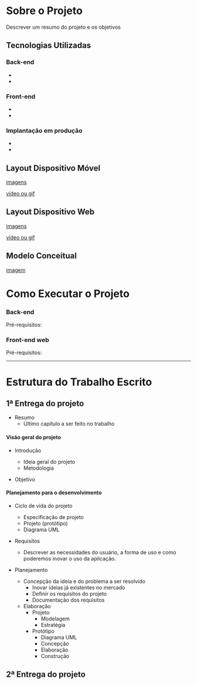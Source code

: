 # Sobre o Projeto

Descrever um resumo do projeto e os objetivos 



## Tecnologias Utilizadas

### Back-end

- 
- 

### Front-end

- 
- 

### Implantação em produção

- 
- 



## Layout Dispositivo Móvel

[imagens]()

[vídeo ou gif]()



## Layout Dispositivo Web

[imagens]()

[vídeo ou gif]()



## Modelo Conceitual

[imagem]()



# Como Executar o Projeto

### Back-end

Pré-requisitos:

### Front-end web

Pré-requisitos:



---



# Estrutura do Trabalho Escrito





## 1ª Entrega do projeto

- Resumo
  - Último capítulo a ser feito no trabalho



#### Visão geral do projeto

- Introdução
  - Ideia geral do projeto
  - Metodologia
  
- Objetivo



#### Planejamento para o desenvolvimento

- Ciclo de vida do projeto
  - Especificação de projeto
  - Projeto (protótipo)
  - Diagrama UML

- Requisitos
  - Descrever as necessidades do usuário, a forma de uso e como poderemos inovar o uso da aplicação.
- Planejamento
  - Concepção da ideia e do problema a ser resolvido
    - Inovar ideias já existentes no mercado
    - Definir os requisitos do projeto
    - Documentação dos requisitos
  - Elaboração
    - Projeto
      - Modelagem
      - Estratégia
    - Protótipo
      - Diagrama UML
      - Concepção
      - Elaboração
      - Construção



## 2ª Entrega do projeto

